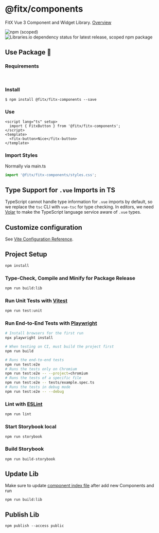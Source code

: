 # @fitx/components

FitX Vue 3 Component and Widget Library. [Overview](https://customer-components.netlify.app)

![npm (scoped)](https://img.shields.io/npm/v/@fitx/customer-components?style=flat-square)
![Libraries.io dependency status for latest release, scoped npm package](https://img.shields.io/librariesio/release/npm/@fitx/customer-components)

## Use Package 🐨
### Requirements
[<img src="https://img.shields.io/badge/Node-lts%20_v.20_-blue" alt="">](.nvmrc)
[<img src="https://img.shields.io/badge/Vue-^3.4-blue" alt="">](./package.json)

### Install

```shell
$ npm install @fitx/fitx-components --save
```

### Use

```vue
<script lang="ts" setup>
  import { FitxButton } from '@fitx/fitx-components';
</script>
<template>
  <fitx-button>Nice</fitx-button>
</template>
```


### Import Styles
Normally via main.ts

```js
import '@fitx/fitx-components/styles.css';
```

## Type Support for `.vue` Imports in TS

TypeScript cannot handle type information for `.vue` imports by default, so we replace the `tsc` CLI with `vue-tsc` for type checking. In editors, we need [Volar](https://marketplace.visualstudio.com/items?itemName=Vue.volar) to make the TypeScript language service aware of `.vue` types.

## Customize configuration

See [Vite Configuration Reference](https://vitejs.dev/config/).

## Project Setup

```sh
npm install
```

### Type-Check, Compile and Minify for Package Release

```sh
npm run build:lib
```

### Run Unit Tests with [Vitest](https://vitest.dev/)

```sh
npm run test:unit
```

### Run End-to-End Tests with [Playwright](https://playwright.dev)

```sh
# Install browsers for the first run
npx playwright install

# When testing on CI, must build the project first
npm run build

# Runs the end-to-end tests
npm run test:e2e
# Runs the tests only on Chromium
npm run test:e2e -- --project=chromium
# Runs the tests of a specific file
npm run test:e2e -- tests/example.spec.ts
# Runs the tests in debug mode
npm run test:e2e -- --debug
```

### Lint with [ESLint](https://eslint.org/)

```sh
npm run lint
```

### Start Storybook local
```
npm run storybook
```

### Build Storybook
```
npm run build-storybook
```

## Update Lib
Make sure to update [component index file](src/components/index.ts) after add new Components and run
```
npm run build:lib
```
## Publish Lib
```
npm publish --access public
```

